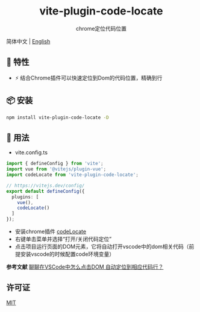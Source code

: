 <h1 align="center">vite-plugin-code-locate</h1>
<p align="center">chrome定位代码位置</p>

简体中文 | [English](./README.md)  

## 🚀 特性

- ⚡ 结合Chrome插件可以快速定位到Dom的代码位置，精确到行

## 📦 安装

```bash
npm install vite-plugin-code-locate -D
```

## 🦄 用法

- vite.config.ts

```ts
import { defineConfig } from 'vite';
import vue from '@vitejs/plugin-vue';
import codeLocate from 'vite-plugin-code-locate';

// https://vitejs.dev/config/
export default defineConfig({
  plugins: [
    vue(),
    codeLocate()
  ]
});

```
- 安装chrome插件 [codeLocate](https://github.com/helson-lin/vite-codeLocate)
- 右键单击菜单并选择“打开/关闭代码定位”
- 点击项目运行页面的DOM元素，它将自动打开vscode中的dom相关代码（前提安装vscode的时候配置code环境变量）

**参考文献** [聊聊在VSCode中怎么点击DOM 自动定位到相应代码行？](https://blog.csdn.net/qq_43067585/article/details/125613465)

## 许可证

[MIT](./LICENSE)